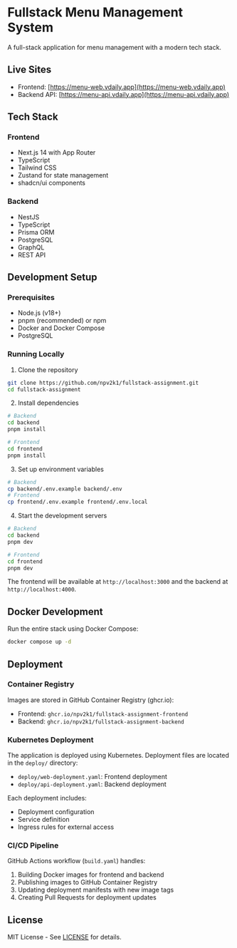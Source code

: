 # Fullstack Menu Management System

A full-stack application for menu management with a modern tech stack.

## Live Sites

- Frontend: [https://menu-web.vdaily.app](https://menu-web.vdaily.app)
- Backend API: [https://menu-api.vdaily.app](https://menu-api.vdaily.app)

## Tech Stack

### Frontend
- Next.js 14 with App Router
- TypeScript
- Tailwind CSS
- Zustand for state management
- shadcn/ui components

### Backend
- NestJS
- TypeScript
- Prisma ORM
- PostgreSQL
- GraphQL
- REST API

## Development Setup

### Prerequisites
- Node.js (v18+)
- pnpm (recommended) or npm
- Docker and Docker Compose
- PostgreSQL

### Running Locally

1. Clone the repository
```bash
git clone https://github.com/npv2k1/fullstack-assignment.git
cd fullstack-assignment
```

2. Install dependencies
```bash
# Backend
cd backend
pnpm install

# Frontend
cd frontend
pnpm install
```

3. Set up environment variables
```bash
# Backend
cp backend/.env.example backend/.env
# Frontend
cp frontend/.env.example frontend/.env.local
```

4. Start the development servers
```bash
# Backend
cd backend
pnpm dev

# Frontend
cd frontend
pnpm dev
```

The frontend will be available at `http://localhost:3000` and the backend at `http://localhost:4000`.

## Docker Development

Run the entire stack using Docker Compose:

```bash
docker compose up -d
```

## Deployment

### Container Registry

Images are stored in GitHub Container Registry (ghcr.io):
- Frontend: `ghcr.io/npv2k1/fullstack-assignment-frontend`
- Backend: `ghcr.io/npv2k1/fullstack-assignment-backend`

### Kubernetes Deployment

The application is deployed using Kubernetes. Deployment files are located in the `deploy/` directory:
- `deploy/web-deployment.yaml`: Frontend deployment
- `deploy/api-deployment.yaml`: Backend deployment

Each deployment includes:
- Deployment configuration
- Service definition
- Ingress rules for external access

### CI/CD Pipeline

GitHub Actions workflow (`build.yaml`) handles:
1. Building Docker images for frontend and backend
2. Publishing images to GitHub Container Registry
3. Updating deployment manifests with new image tags
4. Creating Pull Requests for deployment updates

## License

MIT License - See [LICENSE](backend/LICENSE) for details.